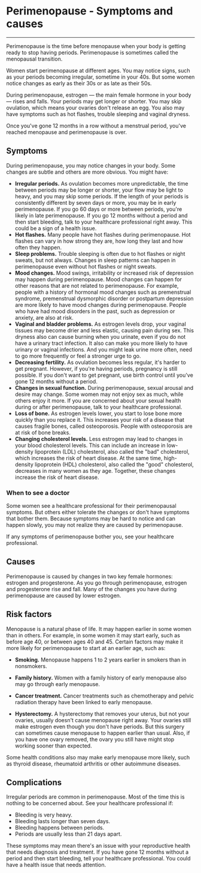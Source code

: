 # Perimenopause - Symptoms and causes

--------

Perimenopause is the time before menopause when your body is getting ready to stop having periods. Perimenopause is sometimes called the menopausal transition.

Women start perimenopause at different ages. You may notice signs, such as your periods becoming irregular, sometime in your 40s. But some women notice changes as early as their 30s or as late as their 50s.

During perimenopause, estrogen — the main female hormone in your body — rises and falls. Your periods may get longer or shorter. You may skip ovulation, which means your ovaries don't release an egg. You also may have symptoms such as hot flashes, trouble sleeping and vaginal dryness.

Once you've gone 12 months in a row without a menstrual period, you've reached menopause and perimenopause is over.

Symptoms
--------

During perimenopause, you may notice changes in your body. Some changes are subtle and others are more obvious. You might have:

*   **Irregular periods.** As ovulation becomes more unpredictable, the time between periods may be longer or shorter, your flow may be light to heavy, and you may skip some periods. If the length of your periods is consistently different by seven days or more, you may be in early perimenopause. If you go 60 days or more between periods, you're likely in late perimenopause. If you go 12 months without a period and then start bleeding, talk to your healthcare professional right away. This could be a sign of a health issue.
*   **Hot flashes.** Many people have hot flashes during perimenopause. Hot flashes can vary in how strong they are, how long they last and how often they happen.
*   **Sleep problems.** Trouble sleeping is often due to hot flashes or night sweats, but not always. Changes in sleep patterns can happen in perimenopause even without hot flashes or night sweats.
*   **Mood changes.** Mood swings, irritability or increased risk of depression may happen during perimenopause. Mood changes can happen for other reasons that are not related to perimenopause. For example, people with a history of hormonal mood changes such as premenstrual syndrome, premenstrual dysmorphic disorder or postpartum depression are more likely to have mood changes during perimenopause. People who have had mood disorders in the past, such as depression or anxiety, are also at risk.
*   **Vaginal and bladder problems.** As estrogen levels drop, your vaginal tissues may become drier and less elastic, causing pain during sex. This dryness also can cause burning when you urinate, even if you do not have a urinary tract infection. It also can make you more likely to have urinary or vaginal infections. And you might leak urine more often, need to go more frequently or feel a stronger urge to go.
*   **Decreasing fertility.** As ovulation becomes less regular, it's harder to get pregnant. However, if you're having periods, pregnancy is still possible. If you don't want to get pregnant, use birth control until you've gone 12 months without a period.
*   **Changes in sexual function.** During perimenopause, sexual arousal and desire may change. Some women may not enjoy sex as much, while others enjoy it more. If you are concerned about your sexual health during or after perimenopause, talk to your healthcare professional.
*   **Loss of bone.** As estrogen levels lower, you start to lose bone more quickly than you replace it. This increases your risk of a disease that causes fragile bones, called osteoporosis. People with osteoporosis are at risk of bone breaks.
*   **Changing cholesterol levels.** Less estrogen may lead to changes in your blood cholesterol levels. This can include an increase in low-density lipoprotein (LDL) cholesterol, also called the "bad" cholesterol, which increases the risk of heart disease. At the same time, high-density lipoprotein (HDL) cholesterol, also called the "good" cholesterol, decreases in many women as they age. Together, these changes increase the risk of heart disease.

### When to see a doctor

Some women see a healthcare professional for their perimenopausal symptoms. But others either tolerate the changes or don't have symptoms that bother them. Because symptoms may be hard to notice and can happen slowly, you may not realize they are caused by perimenopause.

If any symptoms of perimenopause bother you, see your healthcare professional.


Causes
------

Perimenopause is caused by changes in two key female hormones: estrogen and progesterone. As you go through perimenopause, estrogen and progesterone rise and fall. Many of the changes you have during perimenopause are caused by lower estrogen.

Risk factors
------------

Menopause is a natural phase of life. It may happen earlier in some women than in others. For example, in some women it may start early, such as before age 40, or between ages 40 and 45. Certain factors may make it more likely for perimenopause to start at an earlier age, such as:

*   **Smoking.** Menopause happens 1 to 2 years earlier in smokers than in nonsmokers.

*   **Family history.** Women with a family history of early menopause also may go through early menopause.

*   **Cancer treatment.** Cancer treatments such as chemotherapy and pelvic radiation therapy have been linked to early menopause.

*   **Hysterectomy.** A hysterectomy that removes your uterus, but not your ovaries, usually doesn't cause menopause right away. Your ovaries still make estrogen even though you don't have periods. But this surgery can sometimes cause menopause to happen earlier than usual. Also, if you have one ovary removed, the ovary you still have might stop working sooner than expected.

Some health conditions also may make early menopause more likely, such as thyroid disease, rheumatoid arthritis or other autoimmune diseases.

Complications
-------------

Irregular periods are common in perimenopause. Most of the time this is nothing to be concerned about. See your healthcare professional if:

*   Bleeding is very heavy.
*   Bleeding lasts longer than seven days.
*   Bleeding happens between periods.
*   Periods are usually less than 21 days apart.

These symptoms may mean there's an issue with your reproductive health that needs diagnosis and treatment. If you have gone 12 months without a period and then start bleeding, tell your healthcare professional. You could have a health issue that needs attention.